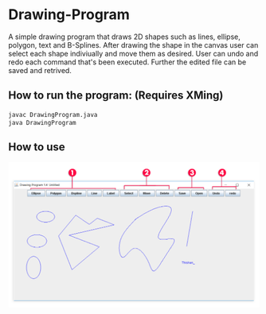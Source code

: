 # Drawing-Program
A simple drawing program that draws 2D shapes such as lines, ellipse, polygon, text and B-Splines. After drawing the shape in the canvas user can 
select each shape indiviually and move them as desired. User can undo and redo each command that's been executed. Further the edited file can be saved and retrived.
## How to run the program: (Requires XMing)
  ```
  javac DrawingProgram.java
  java DrawingProgram
  ```
## How to use
![Image of the Drawing Program](images/drawingProgram.jpg)

